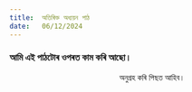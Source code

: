 ```yaml
---
title:  অতিৰিক্ত অধ্যয়ন পাঠ
date:   06/12/2024
---
```


### আমি এই পাঠটোৰ ওপৰত কাম কৰি আছো।
<center>অনুগ্ৰহ কৰি পিছত আহিব।</center>